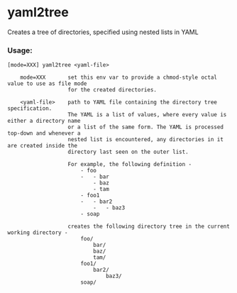 
# yaml2tree
Creates a tree of directories, specified using nested lists in YAML

### Usage: 

    [mode=XXX] yaml2tree <yaml-file>

        mode=XXX       set this env var to provide a chmod-style octal value to use as file mode
                       for the created directories.
    
        <yaml-file>    path to YAML file containing the directory tree specification.
                       The YAML is a list of values, where every value is either a directory name
                       or a list of the same form. The YAML is processed top-down and whenever a
                       nested list is encountered, any directories in it are created inside the 
                       directory last seen on the outer list.
    
                       For example, the following definition -
                           - foo
                           -   - bar
                               - baz
                               - tam
                           - foo1
                           -   - bar2
                               -   - baz3
                           - soap
    
                       creates the following directory tree in the current working directory -
                           foo/
                               bar/
                               baz/
                               tam/
                           foo1/
                               bar2/
                                   baz3/
                           soap/
